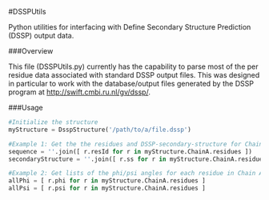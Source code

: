 #DSSPUtils

Python utilities for interfacing with Define Secondary Structure Prediction (DSSP) output data. 

###Overview

This file (DSSPUtils.py) currently has the capability to parse most of the per residue data associated with standard DSSP output files. This was designed in particular to work with the database/output files generated by the DSSP program at http://swift.cmbi.ru.nl/gv/dssp/.

###Usage

```python
#Initialize the structure
myStructure = DsspStructure('/path/to/a/file.dssp')

#Example 1: Get the the residues and DSSP-secondary-structure for Chain A of your target DSSP file.
sequence = ''.join([ r.resId for r in myStructure.ChainA.residues ])
secondaryStructure = ''.join([ r.ss for r in myStructure.ChainA.residues ])

#Example 2: Get lists of the phi/psi angles for each residue in Chain A from the DSSP file.
allPhi = [ r.phi for r in myStructure.ChainA.residues ]
allPsi = [ r.psi for r in myStructure.ChainA.residues ]
```
